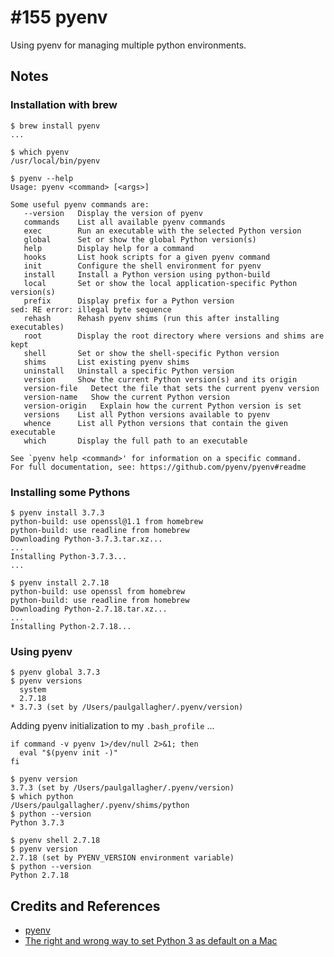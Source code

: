 # #155 pyenv

Using pyenv for managing multiple python environments.

## Notes


### Installation with brew

```
$ brew install pyenv
...

$ which pyenv
/usr/local/bin/pyenv

$ pyenv --help
Usage: pyenv <command> [<args>]

Some useful pyenv commands are:
   --version   Display the version of pyenv
   commands    List all available pyenv commands
   exec        Run an executable with the selected Python version
   global      Set or show the global Python version(s)
   help        Display help for a command
   hooks       List hook scripts for a given pyenv command
   init        Configure the shell environment for pyenv
   install     Install a Python version using python-build
   local       Set or show the local application-specific Python version(s)
   prefix      Display prefix for a Python version
sed: RE error: illegal byte sequence
   rehash      Rehash pyenv shims (run this after installing executables)
   root        Display the root directory where versions and shims are kept
   shell       Set or show the shell-specific Python version
   shims       List existing pyenv shims
   uninstall   Uninstall a specific Python version
   version     Show the current Python version(s) and its origin
   version-file   Detect the file that sets the current pyenv version
   version-name   Show the current Python version
   version-origin   Explain how the current Python version is set
   versions    List all Python versions available to pyenv
   whence      List all Python versions that contain the given executable
   which       Display the full path to an executable

See `pyenv help <command>' for information on a specific command.
For full documentation, see: https://github.com/pyenv/pyenv#readme
```

### Installing some Pythons

```
$ pyenv install 3.7.3
python-build: use openssl@1.1 from homebrew
python-build: use readline from homebrew
Downloading Python-3.7.3.tar.xz...
...
Installing Python-3.7.3...
...

$ pyenv install 2.7.18
python-build: use openssl from homebrew
python-build: use readline from homebrew
Downloading Python-2.7.18.tar.xz...
...
Installing Python-2.7.18...
```

### Using pyenv

```
$ pyenv global 3.7.3
$ pyenv versions
  system
  2.7.18
* 3.7.3 (set by /Users/paulgallagher/.pyenv/version)
```

Adding pyenv initialization to my `.bash_profile` ...

```
if command -v pyenv 1>/dev/null 2>&1; then
  eval "$(pyenv init -)"
fi
```

```
$ pyenv version
3.7.3 (set by /Users/paulgallagher/.pyenv/version)
$ which python
/Users/paulgallagher/.pyenv/shims/python
$ python --version
Python 3.7.3

$ pyenv shell 2.7.18
$ pyenv version
2.7.18 (set by PYENV_VERSION environment variable)
$ python --version
Python 2.7.18

```

## Credits and References

* [pyenv](https://github.com/pyenv/pyenv)
* [The right and wrong way to set Python 3 as default on a Mac](https://opensource.com/article/19/5/python-3-default-mac)
